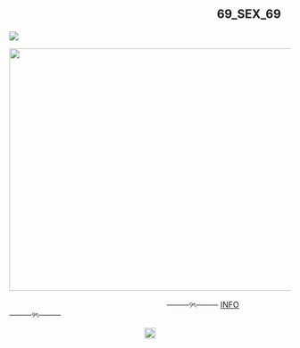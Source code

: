 ## 　　　　　　　　　 　　　　　　　 　 69_SEX_69
![](https://komarev.com/ghpvc/?username=mora-xxx&style=for-the-badge&color=cd9390&label=✦)
<p align="center">
      <img width="540" height="435" src="https://psv4.userapi.com/s/v1/d/LEB3GPG8eapQCV2OSovpkqILvUB8p_dMc0Wa53ya3i2GcZ4tb54XLohO16DAfRd7KLwB9AN1xC6wuyvhp_PJ29nvN4C5skdH_W-tsH9fc2EfVooT783yxg/ila.png">
</p>

ㅤㅤㅤㅤㅤㅤ ㅤㅤㅤㅤㅤㅤㅤㅤㅤㅤㅤ ㅤㅤㅤㅤ  ────୨ৎ────   [INFO](https://t.me/morainfo)   ────୨ৎ──── 

<p align="center">
      <img width="20" height="20" src="https://64.media.tumblr.com/2a3da1602f918c2d579e590ca9188264/a9c1c1861b86c1fe-28/s400x600/5fc5ef56d53c3e32de451693c2c6a32a0659a2ad.pnj">
</p>
ㅤ

